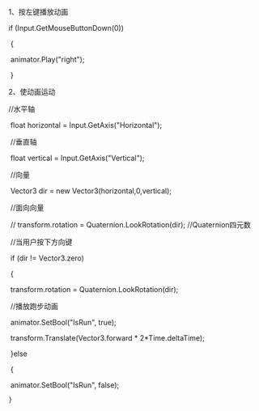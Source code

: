 1、按左键播放动画

if (Input.GetMouseButtonDown(0))

​    {

​      animator.Play("right");

​    }



2、使动画运动

//水平轴

​    float horizontal = Input.GetAxis("Horizontal");

​    //垂直轴

​    float vertical = Input.GetAxis("Vertical");

​    //向量

​    Vector3 dir = new Vector3(horizontal,0,vertical);

​    //面向向量

​    // transform.rotation = Quaternion.LookRotation(dir); //Quaternion四元数

​    //当用户按下方向键

​    if (dir != Vector3.zero)

​    {

​      transform.rotation = Quaternion.LookRotation(dir);

​      //播放跑步动画

​      animator.SetBool("IsRun", true);

​      transform.Translate(Vector3.forward * 2*Time.deltaTime);

​    }else

​    {

​      animator.SetBool("IsRun", false);

 	}